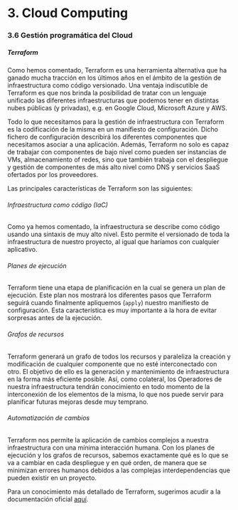 # 3. Cloud Computing

### 3.6 Gestión programática del Cloud

##### Terraform

Como hemos comentado, Terraform es una herramienta alternativa que ha ganado mucha tracción en los últimos años en el ámbito de la gestión de infraestructura como código versionado. Una ventaja indiscutible de Terraform es que nos brinda la posibilidad de tratar con un lenguaje unificado las diferentes infraestructuras que podemos tener en distintas nubes públicas (y privadas), e.g. en Google Cloud, Microsoft Azure y AWS.

Todo lo que necesitamos para la gestión de infraestructura con Terraform es la codificación de la misma en un manifiesto de configuración. Dicho fichero de configuración describirá los diferentes componentes que necesitamos asociar a una aplicación. Además, Terraform no solo es capaz de trabajar con componentes de bajo nivel como pueden ser instancias de VMs, almacenamiento of redes, sino que también trabaja con el despliegue y gestión de componentes de más alto nivel como DNS y servicios SaaS ofertados por los proveedores.

Las principales características de Terraform son las siguientes:

###### Infraestructura como código (IaC)

Como ya hemos comentado, la infraestructura se describe como código usando una sintaxis de muy alto nivel. Esto permite el versionado de toda la infraestructura de nuestro proyecto, al igual que haríamos con cualquier aplicativo. 

###### Planes de ejecución

Terraform tiene una etapa de planificación en la cual se genera un plan de ejecución. Este plan nos mostrará los diferentes pasos que Terraform seguirá cuando finalmente apliquemos (`apply`) nuestro manifiesto de configuración. Esta característica es muy importante a la hora de evitar sorpresas antes de la ejecución.

###### Grafos de recursos

Terraform generará un grafo de todos los recursos y paraleliza la creación y modificación de cualquier componente que no esté interconectado con otro. El objetivo de ello es la generación y mantenimiento de infraestructura en la forma más eficiente posible. Así, como colateral, los Operadores de nuestra infraestructura tendrán conocimiento en todo momento de la interconexión de los elementos de la misma, lo que nos puede servir para planificar futuras mejoras desde muy temprano.

###### Automatización de cambios

Terraform nos permite la aplicación de cambios complejos a nuestra infraestructura con una mínima interacción humana. Con los planes de ejecución y los grafos de recursos, sabemos exactamente qué es lo que se va a cambiar en cada despliegue y en qué orden, de manera que se minimizan errores humanos debidos a las complejas interdependencias que pueden existir en un proyecto.

Para un conocimiento más detallado de Terraform, sugerimos acudir a la documentación oficial [aquí](https://www.terraform.io/).





